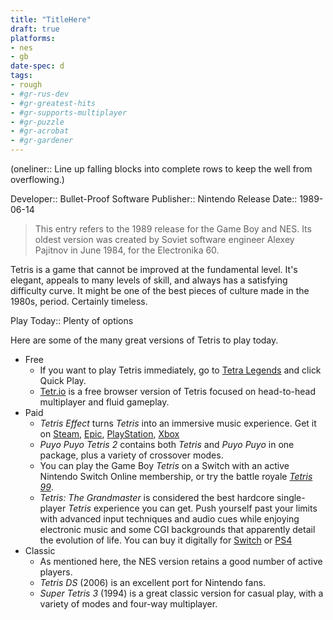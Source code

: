 ```yaml
---
title: "TitleHere"
draft: true
platforms:
- nes
- gb
date-spec: d
tags:
- rough
- #gr-rus-dev 
- #gr-greatest-hits 
- #gr-supports-multiplayer 
- #gr-puzzle 
- #gr-acrobat 
- #gr-gardener 
---
```


(oneliner:: Line up falling blocks into complete rows to keep the well from overflowing.)

Developer:: Bullet-Proof Software
Publisher:: Nintendo
Release Date:: 1989-06-14

> This entry refers to the 1989 release for the Game Boy and NES. Its oldest version was created by Soviet software engineer Alexey Pajitnov in June 1984, for the Electronika 60.

Tetris is a game that cannot be improved at the fundamental level. It's elegant, appeals to many levels of skill, and always has a satisfying difficulty curve. It might be one of the best pieces of culture made in the 1980s, period. Certainly timeless.

Play Today:: Plenty of options

Here are some of the many great versions of Tetris to play today.
- Free
	- If you want to play Tetris immediately, go to [Tetra Legends](https://tetralegends.app/) and click Quick Play.
	- [Tetr.io](https://tetr.io/) is a free browser version of Tetris focused on head-to-head multiplayer and fluid gameplay.
- Paid
	- *Tetris Effect* turns *Tetris* into an immersive music experience. Get it on [Steam](https://store.steampowered.com/app/1003590/Tetris_Effect_Connected/), [Epic](https://store.epicgames.com/en-US/p/tetris-effect), [PlayStation](https://www.playstation.com/en-us/games/tetris-effect/), [Xbox](https://www.xbox.com/en-US/games/store/p/9PPBVK3TK83M/0010)
	- *Puyo Puyo Tetris 2* contains both *Tetris* and *Puyo Puyo* in one package, plus a variety of crossover modes.
	- You can play the Game Boy *Tetris* on a Switch with an active Nintendo Switch Online membership, or try the battle royale *[Tetris 99](https://www.nintendo.com/store/products/tetris-99-switch/)*.
	- *Tetris: The Grandmaster* is considered the best hardcore single-player *Tetris* experience you can get. Push yourself past your limits with advanced input techniques and audio cues while enjoying electronic music and some CGI backgrounds that apparently detail the evolution of life. You can buy it digitally for [Switch](https://www.nintendo.com/store/products/arcade-archives-tetris-the-grand-master-switch/) or [PS4](https://store.playstation.com/en-us/product/UP0571-CUSA30945_00-HAMPRDC000000001)
- Classic
	- As mentioned here, the NES version retains a good number of active players.
	- *Tetris DS* (2006) is an excellent port for Nintendo fans.
	- *Super Tetris 3* (1994) is a great classic version for casual play, with a variety of modes and four-way multiplayer.